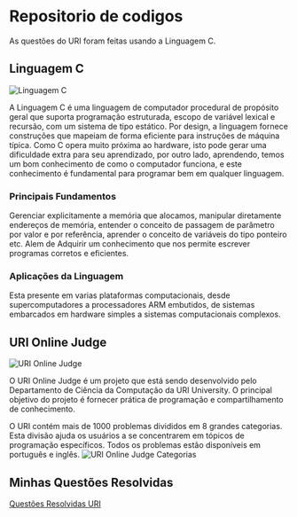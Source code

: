 # Repositorio de codigos
As questões do URI foram feitas usando a Linguagem C.
## Linguagem C
![Linguagem C](https://github.com/Marcos-Dantas/AtividadesURI/img/blob/master/Linguagem%20C.jpg)

A Linguagem C é uma linguagem de computador procedural de propósito geral que suporta programação estruturada, escopo de variável lexical e recursão, com um sistema de tipo estático. Por design, a linguagem fornece construções que mapeiam de forma eficiente para instruções de máquina típica. Como C opera muito próxima ao hardware, isto pode gerar uma dificuldade extra para seu aprendizado, por outro lado, aprendendo, temos um bom conhecimento de como o computador funciona, e este conhecimento é fundamental para programar bem em qualquer linguagem.
### Principais Fundamentos 

Gerenciar explicitamente a memória que alocamos, manipular diretamente endereços de memória, entender o conceito de passagem de parâmetro por valor e por referência, aprender o conceito de variáveis do tipo ponteiro etc. Alem de Adquirir um conhecimento que nos permite escrever programas corretos e eficientes. 
### Aplicações da Linguagem

Esta presente em varias plataformas computacionais, desde supercomputadores a processadores ARM embutidos, de sistemas embarcados em hardware simples a sistemas computacionais complexos. 
## URI Online Judge
![URI Online Judge](https://github.com/Marcos-Dantas/AtividadesURI/img/blob/master/URI-1.png)

O URI Online Judge é um projeto que está sendo desenvolvido pelo Departamento de Ciência da Computação da URI University. O principal objetivo do projeto é fornecer prática de programação e compartilhamento de conhecimento.

O URI contém mais de 1000 problemas divididos em 8 grandes categorias. Esta divisão ajuda os usuários a se concentrarem em tópicos de programação específicos. Todos os problemas estão disponíveis em português e inglês.
![URI Online Judge Categorias](https://github.com/Marcos-Dantas/AtividadesURI/uri/blob/master/URI-2.png)

## Minhas Questões Resolvidas
[Questões Resolvidas URI](https://www.urionlinejudge.com.br/judge/en/profile/463440)



